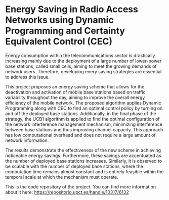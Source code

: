# Energy Saving in Radio Access Networks using Dynamic Programming and Certainty Equivalent Control (CEC)

Energy consumption within the telecommunications sector is drastically increasing mainly due to the deployment of a large number of lower-power base stations, called small cells, aiming to meet the growing demands of network users. Therefore, developing enery saving strategies are essential to address this issue.

This project proposes an energy saving scheme that allows for the deactivation and activation of mobile base stations based on traffic variability throughout the day, aiming to improve the overall energy efficiency of the mobile network. The proposed algorithm applies Dynamic Programming along with CEC to find an optimal control policy by turning on and off the deployed base stations. Additionally, in the final phase of the strategy, the UCB1 algorithm is applied to find the optimal configuration of the network interference management mechanism, minimizing interference between base stations and thus improving channel capacity. This approach has low computational overhead and does not require a large amount of  network information.

The results demonstrate the effectiveness of the new scheme in achieving noticeable energy savings. Furthermore, these savings are accentuated as the number of deployed base stations increases. Similarly, it is observed to be scalable with the number of deployed base stations, where the computation time remains almost constant and is entirely feasible within the temporal scale at which the mechanism must operate.

This is the code repository of the project. You can find more information about it here: https://repositorio.upct.es/handle/10317/6132
